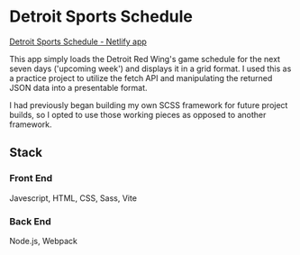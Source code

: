 # Detroit Sports Schedule

<a href= "[https://shielded-taiga-53121.herokuapp.com/](https://detroit-sports-calendar.netlify.app/)">Detroit Sports Schedule - Netlify app<a/>

This app simply loads the Detroit Red Wing's game schedule for the next seven days ('upcoming week') 
and displays it in a grid format. I used this as a practice project to utilize the fetch API and manipulating
the returned JSON data into a presentable format.
  
I had previously began building my own SCSS framework for future project builds, so I opted to use those
working pieces as opposed to another framework.

## Stack
### Front End
Javescript, HTML, CSS, Sass, Vite

### Back End
Node.js, Webpack
